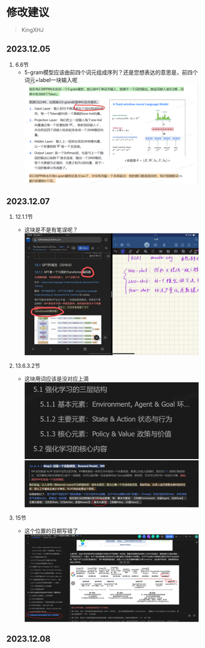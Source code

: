 # 修改建议
> KingXHJ

## 2023.12.05
1. 6.6节
    - 5-gram模型应该由前四个词元组成序列？还是您想表达的意思是，前四个词元+label一块输入呢
    ![](../pictures/The%20Document%20is%20All%20You%20Need/20231205-6-6-1.png)


## 2023.12.07
1. 12.1.1节
    - 这块是不是有笔误呢？
    ![](../pictures/The%20Document%20is%20All%20You%20Need/20231207-12-1-1-1.jpg)

1. 13.6.3.2节
    - 这块用词应该是没对应上滴
    ![](../pictures/The%20Document%20is%20All%20You%20Need/20231207-13-6-3-2-1.png)
    ![](../pictures/The%20Document%20is%20All%20You%20Need/20231207-13-6-3-2-2.png)

1. 15节
    - 这个位置的日期写错了
    ![](../pictures/The%20Document%20is%20All%20You%20Need/20231207-15-1.png)


## 2023.12.08
